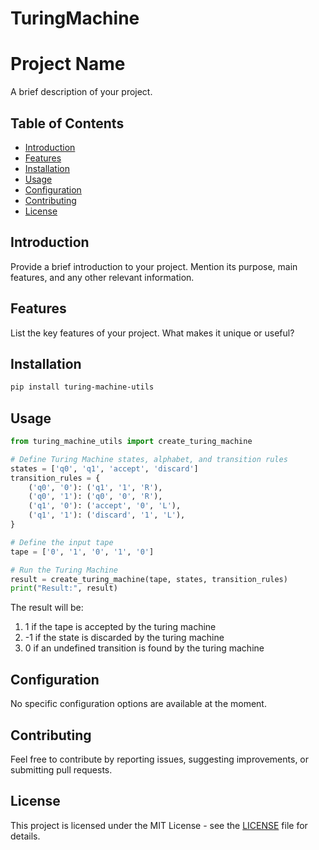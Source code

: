 # TuringMachine

# Project Name

A brief description of your project.

## Table of Contents

- [Introduction](#introduction)
- [Features](#features)
- [Installation](#installation)
- [Usage](#usage)
- [Configuration](#configuration)
- [Contributing](#contributing)
- [License](#license)

## Introduction

Provide a brief introduction to your project. Mention its purpose, main features, and any other relevant information.

## Features

List the key features of your project. What makes it unique or useful?

## Installation

```bash
pip install turing-machine-utils
```

## Usage

```python
from turing_machine_utils import create_turing_machine

# Define Turing Machine states, alphabet, and transition rules
states = ['q0', 'q1', 'accept', 'discard']
transition_rules = {
    ('q0', '0'): ('q1', '1', 'R'),
    ('q0', '1'): ('q0', '0', 'R'),
    ('q1', '0'): ('accept', '0', 'L'),
    ('q1', '1'): ('discard', '1', 'L'),
}

# Define the input tape
tape = ['0', '1', '0', '1', '0']

# Run the Turing Machine
result = create_turing_machine(tape, states, transition_rules)
print("Result:", result)
```

The result will be:
1. 1 if the tape is accepted by the turing machine
1. -1 if the state is discarded by the turing machine
1. 0 if an undefined transition is found by the turing machine

## Configuration

No specific configuration options are available at the moment.

## Contributing

Feel free to contribute by reporting issues, suggesting improvements, or submitting pull requests.

## License

This project is licensed under the MIT License - see the [LICENSE](./LICENSE.md) file for details.
